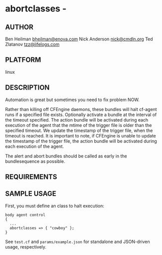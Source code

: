 # abortclasses - 
## AUTHOR
Ben Heilman <bheilman@enova.com>
Nick Anderson <nick@cmdln.org>
Ted Zlatanov <tzz@lifelogs.com>

## PLATFORM
linux

## DESCRIPTION
Automation is great but sometimes you need to fix problem NOW.

Rather than killing off CFEngine daemons, these bundles will halt cf-agent runs
if a specified file exists. Optionally activate a bundle at the interval of the
timeout specified. The action bundle will be activated during each execution of
the agent that the mtime of the trigger file is older than the specified
timeout. We update the timestamp of the trigger file, when the timeout is
reached.  It is important to note, if CFEngine is unable to update the
timestamp of the trigger file, the action bundle will be activated during each
execution of the agent.
 
The alert and abort bundles should be called as early in the
bundlesequence as possible.

## REQUIREMENTS

## SAMPLE USAGE

First, you must define an class to halt execution:

    body agent control
    {
      ...
      abortclasses => { "cowboy" };
    }

See `test.cf` and `params/example.json` for standalone and JSON-driven usage, respectively.
